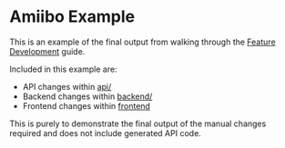 # Amiibo Example

This is an example of the final output from walking through the
[Feature Development](https://clutch.sh/docs/development/feature) guide.

Included in this example are:
- API changes within [api/](./api)
- Backend changes within [backend/](./backend)
- Frontend changes within [frontend](./frontend)

This is purely to demonstrate the final output of the manual changes required and does not include
generated API code.
